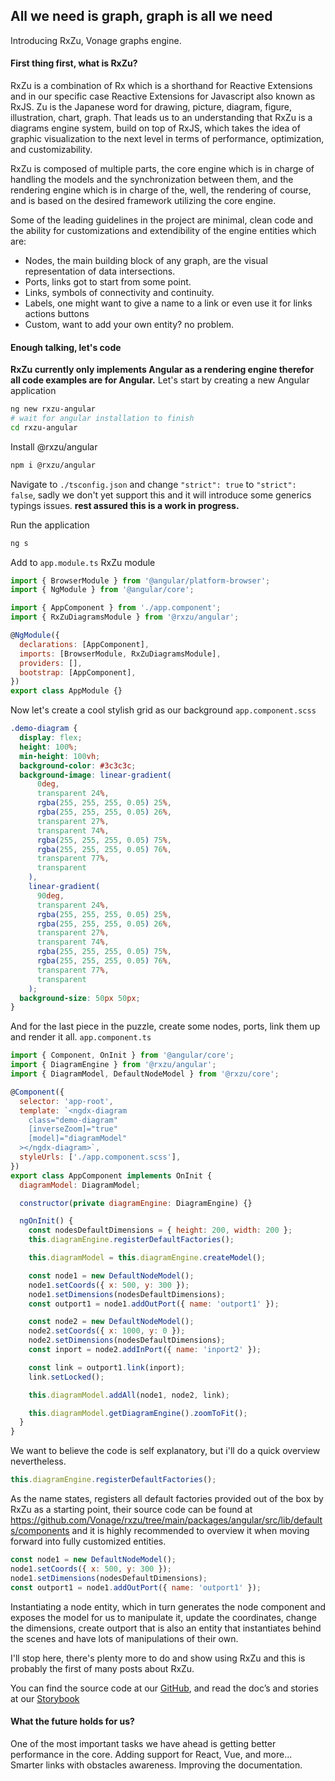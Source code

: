 ## All we need is graph, graph is all we need
Introducing RxZu, Vonage graphs engine.

#### First thing first, what is RxZu?
RxZu is a combination of Rx which is a shorthand for Reactive Extensions and in our specific case Reactive Extensions for Javascript also known as RxJS.
Zu is the Japanese word for drawing, picture, diagram, figure, illustration, chart, graph.
That leads us to an understanding that RxZu is a diagrams engine system, build on top of RxJS, which takes the idea of graphic visualization to the next level in terms of performance, optimization, and customizability.

RxZu is composed of multiple parts, the core engine which is in charge of handling the models and the synchronization between them, and the rendering engine which is in charge of the, well, the rendering of course, and is based on the desired framework utilizing the core engine.

Some of the leading guidelines in the project are minimal, clean code and the ability for customizations and extendibility of the engine entities which are: 
* Nodes, the main building block of any graph, are the visual representation of data intersections.
* Ports, links got to start from some point.
* Links, symbols of connectivity and continuity.
* Labels, one might want to give a name to a link or even use it for links actions buttons
* Custom, want to add your own entity? no problem.

#### Enough talking, let's code
**RxZu currently only implements Angular as a rendering engine therefor all code examples are for Angular.**
Let's start by creating a new Angular application
```bash
ng new rxzu-angular
# wait for angular installation to finish
cd rxzu-angular
```
Install @rxzu/angular
```bash
npm i @rxzu/angular
```
Navigate to `./tsconfig.json` and change `"strict": true` to `"strict": false`, sadly we don't yet support this and it will introduce some generics typings issues. 
**rest assured this is a work in progress.**

Run the application
```bash
ng s
```

Add to `app.module.ts` RxZu module
```javascript
import { BrowserModule } from '@angular/platform-browser';
import { NgModule } from '@angular/core';

import { AppComponent } from './app.component';
import { RxZuDiagramsModule } from '@rxzu/angular';

@NgModule({
  declarations: [AppComponent],
  imports: [BrowserModule, RxZuDiagramsModule],
  providers: [],
  bootstrap: [AppComponent],
})
export class AppModule {}
```

Now let's create a cool stylish grid as our background
`app.component.scss`
```scss
.demo-diagram {
  display: flex;
  height: 100%;
  min-height: 100vh;
  background-color: #3c3c3c;
  background-image: linear-gradient(
      0deg,
      transparent 24%,
      rgba(255, 255, 255, 0.05) 25%,
      rgba(255, 255, 255, 0.05) 26%,
      transparent 27%,
      transparent 74%,
      rgba(255, 255, 255, 0.05) 75%,
      rgba(255, 255, 255, 0.05) 76%,
      transparent 77%,
      transparent
    ),
    linear-gradient(
      90deg,
      transparent 24%,
      rgba(255, 255, 255, 0.05) 25%,
      rgba(255, 255, 255, 0.05) 26%,
      transparent 27%,
      transparent 74%,
      rgba(255, 255, 255, 0.05) 75%,
      rgba(255, 255, 255, 0.05) 76%,
      transparent 77%,
      transparent
    );
  background-size: 50px 50px;
}
```

And for the last piece in the puzzle, create some nodes, ports, link them up and render it all.
`app.component.ts`
```js
import { Component, OnInit } from '@angular/core';
import { DiagramEngine } from '@rxzu/angular';
import { DiagramModel, DefaultNodeModel } from '@rxzu/core';

@Component({
  selector: 'app-root',
  template: `<ngdx-diagram
    class="demo-diagram"
    [inverseZoom]="true"
    [model]="diagramModel"
  ></ngdx-diagram>`,
  styleUrls: ['./app.component.scss'],
})
export class AppComponent implements OnInit {
  diagramModel: DiagramModel;

  constructor(private diagramEngine: DiagramEngine) {}

  ngOnInit() {
    const nodesDefaultDimensions = { height: 200, width: 200 };
    this.diagramEngine.registerDefaultFactories();

    this.diagramModel = this.diagramEngine.createModel();

    const node1 = new DefaultNodeModel();
    node1.setCoords({ x: 500, y: 300 });
    node1.setDimensions(nodesDefaultDimensions);
    const outport1 = node1.addOutPort({ name: 'outport1' });

    const node2 = new DefaultNodeModel();
    node2.setCoords({ x: 1000, y: 0 });
    node2.setDimensions(nodesDefaultDimensions);
    const inport = node2.addInPort({ name: 'inport2' });

    const link = outport1.link(inport);
    link.setLocked();

    this.diagramModel.addAll(node1, node2, link);

    this.diagramModel.getDiagramEngine().zoomToFit();
  }
}
```
We want to believe the code is self explanatory, but i'll do a quick overview nevertheless.

```js
this.diagramEngine.registerDefaultFactories();
```
As the name states, registers all default factories provided out of the box by RxZu as a starting point, their source code can be found at https://github.com/Vonage/rxzu/tree/main/packages/angular/src/lib/defaults/components and it is highly recommended to overview it when moving forward into fully customized entities.

```js
const node1 = new DefaultNodeModel();
node1.setCoords({ x: 500, y: 300 });
node1.setDimensions(nodesDefaultDimensions);
const outport1 = node1.addOutPort({ name: 'outport1' });
```
Instantiating a node entity, which in turn generates the node component and exposes the model for us to manipulate it, update the coordinates, change the dimensions, create outport that is also an entity that instantiates behind the scenes and have lots of manipulations of their own.

I'll stop here, there's plenty more to do and show using RxZu and this is probably the first of many posts about RxZu.

You can find the source code at our [GitHub](https://github.com/Vonage/rxzu), and read the doc’s and stories at our [Storybook](https://vonage.github.io/rxzu)


#### What the future holds for us?
One of the most important tasks we have ahead is getting better performance in the core.
Adding support for React, Vue, and more...
Smarter links with obstacles awareness.
Improving the documentation.
